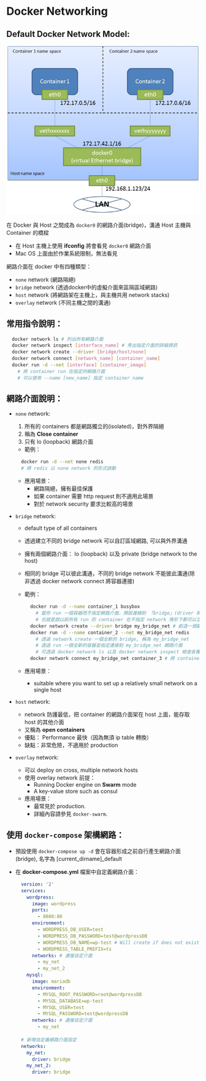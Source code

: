 # Docker Networking

## Default Docker Network Model:

![network model](./docker_network.jpg)

在 Docker 與 Host 之間成為 ``docker0`` 的網路介面(bridge)，溝通 Host 主機與 Container 的橋樑

* 在 Host 主機上使用 **ifconfig** 將會看見 ``docker0`` 網路介面
* Mac OS 上面由於作業系統限制，無法看見

網路介面在 docker 中有四種類型：

* ``none`` network (網路隔絕)
* ``bridge`` network (透過docker中的虛擬介面來區隔區域網路)
* ``host`` network (將網路架在主機上，與主機共用 network stacks)
* ``overlay`` network (不同主機之間的溝通)

## 常用指令說明：

  ```sh
    docker network ls # 列出所有網路介面
    docker network inspect [interface_name] # 秀出指定介面的詳細資訊
    docker network create --driver [bridge/host/none]
    docker network connect [network_name] [container_name]
    docker run -d --net [interface] [container_image]
      # 將 container run 在指定的網路介面
      # 可以使用 --name [new_name] 指定 container name
  ```

## 網路介面說明：

* ``none`` network:
  1. 所有的 containers 都是網路獨立的(isolated)，對外界隔絕
  1. 稱為 **Close container**
  1. 只有 lo (loopback) 網路介面
  * 範例：
  ```sh
    docker run -d --net none redis
    # 將 redis 以 none network 的形式啟動
  ```
  * 應用場景：
    * 網路隔絕，擁有最佳保護
    * 如果 container 需要 http request 則不適用此場景
    * 對於 network security 要求比較高的場景

* ``bridge`` network:
  * default type of all containers
  * 透過建立不同的 bridge network 可以自訂區域網路, 可以與外界溝通
  * 擁有兩個網路介面： lo (loopback) 以及 private (bridge network to the host)
  * 相同的 bridge 可以彼此溝通，不同的 bridge network 不能彼此溝通(除非透過 docker network connect 將容器連接)
  * 範例：

    ```sh
      docker run -d --name container_1 busybox
        # 當你 run 一個容器而不指定網路介面，預設連線到 「bridge」(driver 與 name 同名)
        # 也就是說以前所有 run 的 container 在不指定 network 情形下都可以互相連通
      docker network create --driver bridge my_bridge_net # 創造一個新的網路介面
      docker run -d --name container_2 --net my_bridge_net redis
        # 透過 network create 一個全新的 bridge, 稱為 my_bridge_net
        # 透過 run 一個全新的容器並指定連接到 my_bridge_net 網路介面
        # 可透過 docker network ls 以及 docker network inspect 檢查各種介面的詳細資訊
      docker network connect my_bridge_net container_3 # 將 container_3 連接到指定的介面：my_bridge_net
    ```

  * 應用場景：
    * suitable where you want to set up a relatively small network on a single host

* ``host`` network:
  * network 防護最低，把 container 的網路介面架在 host 上面，能存取 host 的其他介面
  * 又稱為 **open containers**
  * 優點： Performance 最快（因為無須 ip table 轉換）
  * 缺點：非常危險，不適用於 production

* ``overlay`` network:
  * 可以 deploy on cross, multiple network hosts
  * 使用 overlay network 前提：
    * Running Docker engine on **Swarm** mode
    * A key-value store such as consul
  * 應用場景：
    * 最常見於 production.
    * 詳細內容請參見 ``docker-swarm``.

## 使用 ``docker-compose`` 架構網路：

* 預設使用 ``docker-compose up -d`` 會在容器形成之前自行產生網路介面(bridge), 名字為 [current_dirname]\_default
* 在 **docker-compose.yml** 檔案中自定義網路介面：

    ```yml
      version: '2'
      services:
        wordpress:
          image: wordpress
          ports:
            - 8080:80
          environment:
            - WORDPRESS_DB_USER=test
            - WORDPRESS_DB_PASSWORD=test@wordpressDB
            - WORDPRESS_DB_NAME=wp-test # Will create if does not exist
            - WORDPRESS_TABLE_PREFIX=ts
          networks: # 連接自定介面
            - my_net
            - my_net_2
        mysql:
          image: mariadb
          environment:
            - MYSQL_ROOT_PASSWORD=root@wordpressDB
            - MYSQL_DATABASE=wp-test
            - MYSQL_USER=test
            - MYSQL_PASSWORD=test@wordpressDB
          networks: # 連接自定介面
            - my_net

      # 新增自定義網路介面設定
      networks:
        my_net:
          driver: bridge
        my_net_2:
          driver: bridge
    ```

